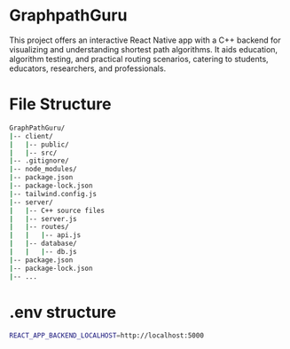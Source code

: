 # GraphpathGuru
This project offers an interactive React Native app with a C++ backend for visualizing and understanding shortest path algorithms. It aids education, algorithm testing, and practical routing scenarios, catering to students, educators, researchers, and professionals.


# File Structure

```bash 
GraphPathGuru/
|-- client/
|   |-- public/
|   |-- src/
|-- .gitignore/
|-- node_modules/
|-- package.json
|-- package-lock.json
|-- tailwind.config.js
|-- server/
|   |-- C++ source files
|   |-- server.js
|   |-- routes/
|   |   |-- api.js
|   |-- database/
|   |   |-- db.js
|-- package.json
|-- package-lock.json
|-- ...
```

# .env structure

```bash 
REACT_APP_BACKEND_LOCALHOST=http://localhost:5000
```